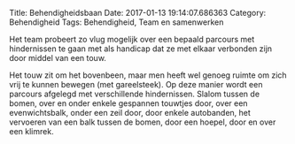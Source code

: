 Title: Behendigheidsbaan
Date: 2017-01-13 19:14:07.686363
Category: Behendigheid
Tags: Behendigheid, Team en samenwerken

Het team probeert zo vlug mogelijk over een bepaald parcours met hindernissen te gaan met als handicap dat ze met elkaar verbonden zijn door middel van een touw.

Het touw zit om het bovenbeen, maar men heeft wel genoeg ruimte om zich vrij te kunnen bewegen (met gareelsteek). Op deze manier wordt een parcours afgelegd met verschillende hindernissen. Slalom tussen de bomen, over en onder enkele gespannen touwtjes door, over een evenwichtsbalk, onder een zeil door, door enkele autobanden, het vervoeren van een balk tussen de bomen, door een hoepel, door en over een klimrek.